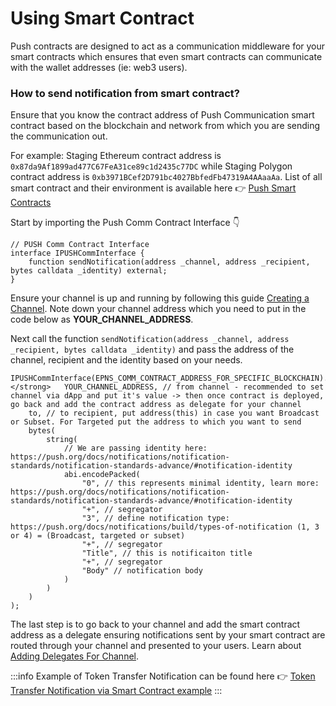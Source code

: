 # Using Smart Contract

Push contracts are designed to act as a communication middleware for your smart contracts which ensures that even smart contracts can communicate with the wallet addresses (ie: web3 users).

### How to send notification from smart contract?

Ensure that you know the contract address of Push Communication smart contract based on the blockchain and network from which you are sending the communication out.&#x20;

For example: Staging Ethereum contract address is `0x87da9Af1899ad477C67FeA31ce89c1d2435c77DC` while Staging Polygon contract address is `0xb3971BCef2D791bc4027BbfedFb47319A4AAaaAa`. List of all smart contract and their environment is available here :point_right: [Push Smart Contracts](../../developer-tooling/push-smart-contracts/ "mention")

Start by importing the Push Comm Contract Interface :point_down:

```solidity
// PUSH Comm Contract Interface
interface IPUSHCommInterface {
    function sendNotification(address _channel, address _recipient, bytes calldata _identity) external;
}
```

Ensure your channel is up and running by following this guide [Creating a Channel](../create-your-notif-channel/ "mention"). Note down your channel address which you need to put in the code below as **YOUR\_CHANNEL\_ADDRESS**.

Next call the function `sendNotification(address _channel, address _recipient, bytes calldata _identity)` and pass the address of the channel, recipient and the identity based on your needs.

```solidity
IPUSHCommInterface(EPNS_COMM_CONTRACT_ADDRESS_FOR_SPECIFIC_BLOCKCHAIN).sendNotification(
</strong>   YOUR_CHANNEL_ADDRESS, // from channel - recommended to set channel via dApp and put it's value -> then once contract is deployed, go back and add the contract address as delegate for your channel
    to, // to recipient, put address(this) in case you want Broadcast or Subset. For Targeted put the address to which you want to send
    bytes(
        string(
            // We are passing identity here: https://push.org/docs/notifications/notification-standards/notification-standards-advance/#notification-identity 
            abi.encodePacked(
                "0", // this represents minimal identity, learn more: https://push.org/docs/notifications/notification-standards/notification-standards-advance/#notification-identity
                "+", // segregator
                "3", // define notification type:  https://push.org/docs/notifications/build/types-of-notification (1, 3 or 4) = (Broadcast, targeted or subset)
                "+", // segregator
                "Title", // this is notificaiton title
                "+", // segregator
                "Body" // notification body
            )
        )
    )
);
```

The last step is to go back to your channel and add the smart contract address as a delegate ensuring notifications sent by your smart contract are routed through your channel and presented to your users. Learn about [Adding Delegates For Channel](../create-your-notif-channel/adding-delegates-for-channel.md "mention").

:::info
Example of Token Transfer Notification can be found here :point_right: [Token Transfer Notification via Smart Contract example](../examples/notification-via-smart-contract-examples/token-transfer-notification-via-smart-contract-example.md "mention")
:::
